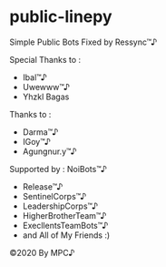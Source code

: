 # public-linepy
Simple Public Bots Fixed by Ressync™♪ 

Special Thanks to :
- Ibal™♪
- Uwewww™♪
- Yhzkl Bagas

Thanks to :
- Darma™♪
- IGoy™♪
- Agungnur.y™♪

Supported by : 
NoiBots™♪ 
- Release™♪ 
- SentinelCorps™♪ 
- LeadershipCorps™♪ 
- HigherBrotherTeam™♪ 
- ExecllentsTeamBots™♪ 
- and All of My Friends :)   

©2020 By MPC♪
